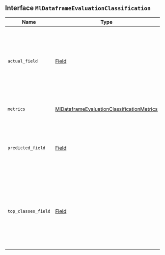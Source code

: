 ## Interface `MlDataframeEvaluationClassification`

| Name | Type | Description |
| - | - | - |
| `actual_field` | [Field](./Field.md) | The field of the index which contains the ground truth. The data type of this field can be boolean or integer. If the data type is integer, the value has to be either 0 (false) or 1 (true). |
| `metrics` | [MlDataframeEvaluationClassificationMetrics](./MlDataframeEvaluationClassificationMetrics.md) | Specifies the metrics that are used for the evaluation. |
| `predicted_field` | [Field](./Field.md) | The field in the index which contains the predicted value, in other words the results of the classification analysis. |
| `top_classes_field` | [Field](./Field.md) | The field of the index which is an array of documents of the form { "class_name": XXX, "class_probability": YYY } . This field must be defined as nested in the mappings. |
